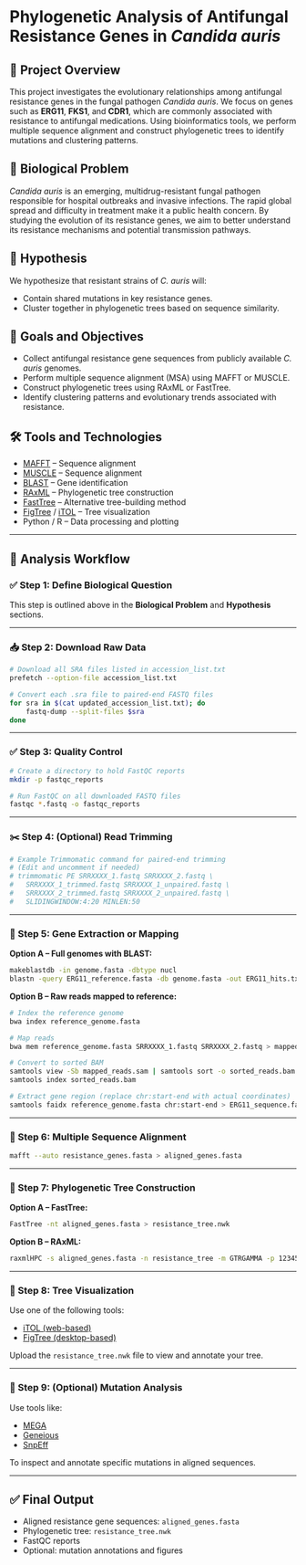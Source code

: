 # Phylogenetic Analysis of Antifungal Resistance Genes in *Candida auris*

## 🧬 Project Overview
This project investigates the evolutionary relationships among antifungal resistance genes in the fungal pathogen *Candida auris*. We focus on genes such as **ERG11**, **FKS1**, and **CDR1**, which are commonly associated with resistance to antifungal medications. Using bioinformatics tools, we perform multiple sequence alignment and construct phylogenetic trees to identify mutations and clustering patterns.

## 🧠 Biological Problem
*Candida auris* is an emerging, multidrug-resistant fungal pathogen responsible for hospital outbreaks and invasive infections. The rapid global spread and difficulty in treatment make it a public health concern. By studying the evolution of its resistance genes, we aim to better understand its resistance mechanisms and potential transmission pathways.

## 🧪 Hypothesis
We hypothesize that resistant strains of *C. auris* will:
- Contain shared mutations in key resistance genes.
- Cluster together in phylogenetic trees based on sequence similarity.

## 🎯 Goals and Objectives
- Collect antifungal resistance gene sequences from publicly available *C. auris* genomes.
- Perform multiple sequence alignment (MSA) using MAFFT or MUSCLE.
- Construct phylogenetic trees using RAxML or FastTree.
- Identify clustering patterns and evolutionary trends associated with resistance.

 ## 🛠️ Tools and Technologies
 - [MAFFT](https://mafft.cbrc.jp/alignment/software/) – Sequence alignment
 - [MUSCLE](https://www.drive5.com/muscle/) – Sequence alignment
 - [BLAST](https://blast.ncbi.nlm.nih.gov/Blast.cgi) – Gene identification
 - [RAxML](https://cme.h-its.org/exelixis/web/software/raxml/) – Phylogenetic tree construction
 - [FastTree](http://www.microbesonline.org/fasttree/) – Alternative tree-building method
 - [FigTree](https://github.com/rambaut/figtree) / [iTOL](https://itol.embl.de/) – Tree visualization
 - Python / R – Data processing and plotting

---

## 🔬 Analysis Workflow

### ✅ Step 1: Define Biological Question
This step is outlined above in the **Biological Problem** and **Hypothesis** sections.

---

### 📥 Step 2: Download Raw Data

```bash
# Download all SRA files listed in accession_list.txt
prefetch --option-file accession_list.txt

# Convert each .sra file to paired-end FASTQ files
for sra in $(cat updated_accession_list.txt); do
    fastq-dump --split-files $sra
done
```

---

### ✅ Step 3: Quality Control

```bash
# Create a directory to hold FastQC reports
mkdir -p fastqc_reports

# Run FastQC on all downloaded FASTQ files
fastqc *.fastq -o fastqc_reports
```

---

### ✂️ Step 4: (Optional) Read Trimming

```bash
# Example Trimmomatic command for paired-end trimming
# (Edit and uncomment if needed)
# trimmomatic PE SRRXXXX_1.fastq SRRXXXX_2.fastq \
#   SRRXXXX_1_trimmed.fastq SRRXXXX_1_unpaired.fastq \
#   SRRXXXX_2_trimmed.fastq SRRXXXX_2_unpaired.fastq \
#   SLIDINGWINDOW:4:20 MINLEN:50
```

---

### 🧬 Step 5: Gene Extraction or Mapping

**Option A – Full genomes with BLAST:**

```bash
makeblastdb -in genome.fasta -dbtype nucl
blastn -query ERG11_reference.fasta -db genome.fasta -out ERG11_hits.txt
```

**Option B – Raw reads mapped to reference:**

```bash
# Index the reference genome
bwa index reference_genome.fasta

# Map reads
bwa mem reference_genome.fasta SRRXXXX_1.fastq SRRXXXX_2.fastq > mapped_reads.sam

# Convert to sorted BAM
samtools view -Sb mapped_reads.sam | samtools sort -o sorted_reads.bam
samtools index sorted_reads.bam

# Extract gene region (replace chr:start-end with actual coordinates)
samtools faidx reference_genome.fasta chr:start-end > ERG11_sequence.fasta
```

---

### 🧬 Step 6: Multiple Sequence Alignment

```bash
mafft --auto resistance_genes.fasta > aligned_genes.fasta
```

---

### 🌲 Step 7: Phylogenetic Tree Construction

**Option A – FastTree:**

```bash
FastTree -nt aligned_genes.fasta > resistance_tree.nwk
```

**Option B – RAxML:**

```bash
raxmlHPC -s aligned_genes.fasta -n resistance_tree -m GTRGAMMA -p 12345 -# 100
```

---

### 🌳 Step 8: Tree Visualization

Use one of the following tools:
- [iTOL (web-based)](https://itol.embl.de/)
- [FigTree (desktop-based)](https://github.com/rambaut/figtree)

Upload the `resistance_tree.nwk` file to view and annotate your tree.

---

### 🧬 Step 9: (Optional) Mutation Analysis

Use tools like:
- [MEGA](https://www.megasoftware.net/)
- [Geneious](https://www.geneious.com/)
- [SnpEff](https://pcingola.github.io/SnpEff/)

To inspect and annotate specific mutations in aligned sequences.

---

## ✅ Final Output
- Aligned resistance gene sequences: `aligned_genes.fasta`
- Phylogenetic tree: `resistance_tree.nwk`
- FastQC reports
- Optional: mutation annotations and figures
